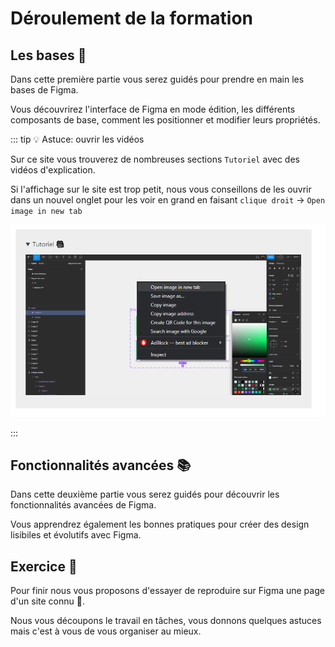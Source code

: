 # Déroulement de la formation

## Les bases 🧱

Dans cette première partie vous serez guidés pour prendre en main les bases de Figma.

Vous découvrirez l'interface de Figma en mode édition, les différents composants de base, comment les positionner et modifier leurs propriétés.

::: tip 💡 Astuce: ouvrir les vidéos

Sur ce site vous trouverez de nombreuses sections `Tutoriel` avec des vidéos d'explication.

Si l'affichage sur le site est trop petit, nous vous conseillons de les ouvrir dans un nouvel onglet pour les voir en grand en faisant `clique droit` -> `Open image in new tab`

<p align="center"><img src="../../assets/img/figma/introduction/program/open_gif.png"></p>
:::

## Fonctionnalités avancées 📚

Dans cette deuxième partie vous serez guidés pour découvrir les fonctionnalités avancées de Figma.

Vous apprendrez également les bonnes pratiques pour créer des design lisibiles et évolutifs avec Figma.

## Exercice 🚀

Pour finir nous vous proposons d'essayer de reproduire sur Figma une page d'un site connu 🚙.

Nous vous découpons le travail en tâches, vous donnons quelques astuces mais c'est à vous de vous organiser au mieux.

